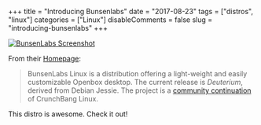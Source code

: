 +++
title = "Introducing Bunsenlabs"
date = "2017-08-23"
tags = ["distros", "linux"]
categories = ["Linux"]
disableComments = false
slug = "introducing-bunsenlabs"
+++

[![BunsenLabs Screenshot](https://www.bunsenlabs.org/img/frontpage-gallery/fog.jpg)](https://www.bunsenlabs.org/img/frontpage-gallery/fog.jpg)

From their [Homepage](https://www.bunsenlabs.org/):

> BunsenLabs Linux is a distribution offering a light-weight and easily customizable Openbox desktop. The current release is _Deuterium_, derived from Debian Jessie. The project is a [community continuation](https://crunchbang.org/forums/viewtopic.php?id=39049) of CrunchBang Linux.

This distro is awesome. Check it out!
